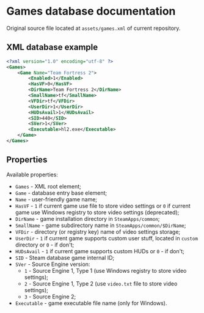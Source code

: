 # Games database documentation

Original source file located at `assets/games.xml` of current repository.

## XML database example

```xml
<?xml version="1.0" encoding="utf-8" ?>
<Games>
    <Game Name="Team Fortress 2">
        <Enabled>1</Enabled>
        <HasVF>0</HasVF>
        <DirName>Team Fortress 2</DirName>
        <SmallName>tf</SmallName>
        <VFDir>tf</VFDir>
        <UserDir>1</UserDir>
        <HUDsAvail>1</HUDsAvail>
        <SID>440</SID>
        <SVer>1</SVer>
        <Executable>hl2.exe</Executable>
    </Game>
</Games>
```

## Properties

Available properties:

  * `Games` - XML root element;
  * `Game` - database entry base element;
  * `Name` - user-friendly game name;
  * `HasVF` - `1` if current game use file to store video settings or `0` if current game use Windows registry to store video settings (deprecated);
  * `DirName` - game installation directory in `SteamApps/common`;
  * `SmallName` - game subdirectory name in `SteamApps/common/$DirName`;
  * `VFDir` - directory (or registry key) name of video settings storage;
  * `UserDir` - `1` if current game supports custom user stuff, located in `custom` directory or `0` - if don't;
  * `HUDsAvail` - `1` if current game supports custom HUDs or `0` - if don't;
  * `SID` - Steam database game internal ID;
  * `SVer` - Source Engine version:
    - `1` - Source Engine 1, Type 1 (use Windows registry to store video settings);
    - `2` - Source Engine 1, Type 2 (use `video.txt` file to store video settings);
    - `3` - Source Engine 2;
  * `Executable` - game executable file name (only for Windows).
